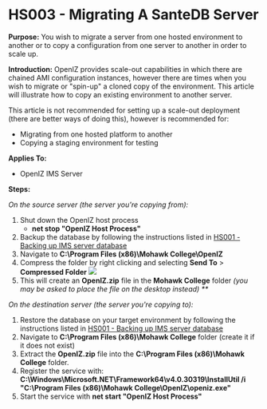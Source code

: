 # HS003 - Migrating A SanteDB Server

**Purpose:** You wish to migrate a server from one hosted environment to another or to copy a configuration from one server to another in order to scale up.

**Introduction:** OpenIZ provides scale-out capabilities in which there are chained AMI configuration instances, however there are times when you wish to migrate or "spin-up" a cloned copy of the environment. This article will illustrate how to copy an existing environment to another server.

This article is not recommended for setting up a scale-out deployment \(there are better ways of doing this\), however is recommended for:

* Migrating from one hosted platform to another
* Copying a staging environment for testing

**Applies To:**

* OpenIZ IMS Server

**Steps:**

_On the source server \(the server you're copying from\):_

1. Shut down the OpenIZ host process
   * **net stop "OpenIZ Host Process"**
2. Backup the database by following the instructions listed in [HS001 - Backing up IMS server database](https://github.com/mohawkmedic/openiz-knowledge-base/tree/ebda3706cc82d21b6c3de8bb26b1dee9f2f3c392/kb011-backing-up-ims-server-database.html)
3. Navigate to **C:\Program Files \(x86\)\Mohawk College\OpenIZ**
4. Compress the folder by right clicking and selecting **Send To** &gt; **Compressed Folder** ![](https://raw.githubusercontent.com/santedb/dev-doc/master/.gitbook/assets/hs003-compress.png)
5. This will create an **OpenIZ.zip** file in the **Mohawk College** folder _\(you may be asked to place the file on the desktop instead\)_   _\*\*_

_On the destination server \(the server you're copying to\):_

1. Restore the database on your target environment by following the instructions listed in [HS001 - Backing up IMS server database](https://github.com/mohawkmedic/openiz-knowledge-base/tree/ebda3706cc82d21b6c3de8bb26b1dee9f2f3c392/kb011-backing-up-ims-server-database.html)
2. Navigate to **C:\Program Files \(x86\)\Mohawk College** folder \(create it if it does not exist\)
3. Extract the **OpenIZ.zip** file into the **C:\Program Files \(x86\)\Mohawk College** folder.
4. Register the service with: **C:\Windows\Microsoft.NET\Framework64\v4.0.30319\InstallUtil /i "C:\Program Files \(x86\)\Mohawk College\OpenIZ\openiz.exe"**
5. Start the service with **net start "OpenIZ Host Process"**

